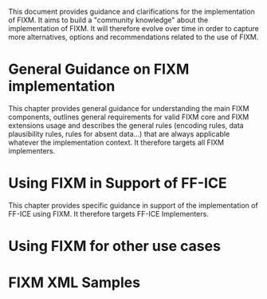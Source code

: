This document provides guidance and clarifications for the implementation of FIXM. It aims to build a "community knowledge" about the implementation of FIXM. It will therefore evolve over time in order to capture more alternatives, options and recommendations related to the use of FIXM. 

# General Guidance on FIXM implementation

This chapter provides general guidance for understanding the main FIXM
components, outlines general requirements for valid FIXM core and FIXM
extensions usage and describes the general rules (encoding rules, data
plausibility rules, rules for absent data…) that are always applicable
whatever the implementation context. It therefore targets all FIXM
implementers.

# Using FIXM in Support of FF-ICE
This chapter provides specific guidance in support of the implementation
of FF-ICE using FIXM. It therefore targets FF-ICE Implementers.

# Using FIXM for other use cases

# FIXM XML Samples